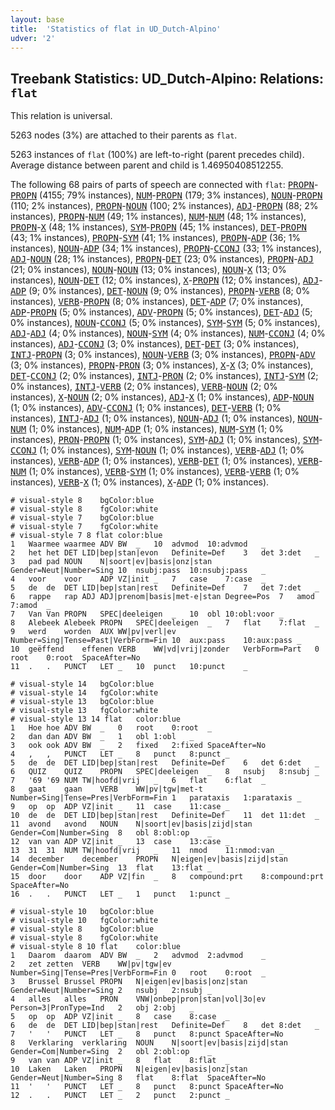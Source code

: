 ```yaml
---
layout: base
title:  'Statistics of flat in UD_Dutch-Alpino'
udver: '2'
---
```


## Treebank Statistics: UD_Dutch-Alpino: Relations: `flat`

This relation is universal.

5263 nodes (3%) are attached to their parents as `flat`.

5263 instances of `flat` (100%) are left-to-right (parent precedes child).
Average distance between parent and child is 1.46950408512255.

The following 68 pairs of parts of speech are connected with `flat`: <tt><a href="nl_alpino-pos-PROPN.html">PROPN</a></tt>-<tt><a href="nl_alpino-pos-PROPN.html">PROPN</a></tt> (4155; 79% instances), <tt><a href="nl_alpino-pos-NUM.html">NUM</a></tt>-<tt><a href="nl_alpino-pos-PROPN.html">PROPN</a></tt> (179; 3% instances), <tt><a href="nl_alpino-pos-NOUN.html">NOUN</a></tt>-<tt><a href="nl_alpino-pos-PROPN.html">PROPN</a></tt> (110; 2% instances), <tt><a href="nl_alpino-pos-PROPN.html">PROPN</a></tt>-<tt><a href="nl_alpino-pos-NOUN.html">NOUN</a></tt> (100; 2% instances), <tt><a href="nl_alpino-pos-ADJ.html">ADJ</a></tt>-<tt><a href="nl_alpino-pos-PROPN.html">PROPN</a></tt> (88; 2% instances), <tt><a href="nl_alpino-pos-PROPN.html">PROPN</a></tt>-<tt><a href="nl_alpino-pos-NUM.html">NUM</a></tt> (49; 1% instances), <tt><a href="nl_alpino-pos-NUM.html">NUM</a></tt>-<tt><a href="nl_alpino-pos-NUM.html">NUM</a></tt> (48; 1% instances), <tt><a href="nl_alpino-pos-PROPN.html">PROPN</a></tt>-<tt><a href="nl_alpino-pos-X.html">X</a></tt> (48; 1% instances), <tt><a href="nl_alpino-pos-SYM.html">SYM</a></tt>-<tt><a href="nl_alpino-pos-PROPN.html">PROPN</a></tt> (45; 1% instances), <tt><a href="nl_alpino-pos-DET.html">DET</a></tt>-<tt><a href="nl_alpino-pos-PROPN.html">PROPN</a></tt> (43; 1% instances), <tt><a href="nl_alpino-pos-PROPN.html">PROPN</a></tt>-<tt><a href="nl_alpino-pos-SYM.html">SYM</a></tt> (41; 1% instances), <tt><a href="nl_alpino-pos-PROPN.html">PROPN</a></tt>-<tt><a href="nl_alpino-pos-ADP.html">ADP</a></tt> (36; 1% instances), <tt><a href="nl_alpino-pos-NOUN.html">NOUN</a></tt>-<tt><a href="nl_alpino-pos-ADP.html">ADP</a></tt> (34; 1% instances), <tt><a href="nl_alpino-pos-PROPN.html">PROPN</a></tt>-<tt><a href="nl_alpino-pos-CCONJ.html">CCONJ</a></tt> (33; 1% instances), <tt><a href="nl_alpino-pos-ADJ.html">ADJ</a></tt>-<tt><a href="nl_alpino-pos-NOUN.html">NOUN</a></tt> (28; 1% instances), <tt><a href="nl_alpino-pos-PROPN.html">PROPN</a></tt>-<tt><a href="nl_alpino-pos-DET.html">DET</a></tt> (23; 0% instances), <tt><a href="nl_alpino-pos-PROPN.html">PROPN</a></tt>-<tt><a href="nl_alpino-pos-ADJ.html">ADJ</a></tt> (21; 0% instances), <tt><a href="nl_alpino-pos-NOUN.html">NOUN</a></tt>-<tt><a href="nl_alpino-pos-NOUN.html">NOUN</a></tt> (13; 0% instances), <tt><a href="nl_alpino-pos-NOUN.html">NOUN</a></tt>-<tt><a href="nl_alpino-pos-X.html">X</a></tt> (13; 0% instances), <tt><a href="nl_alpino-pos-NOUN.html">NOUN</a></tt>-<tt><a href="nl_alpino-pos-DET.html">DET</a></tt> (12; 0% instances), <tt><a href="nl_alpino-pos-X.html">X</a></tt>-<tt><a href="nl_alpino-pos-PROPN.html">PROPN</a></tt> (12; 0% instances), <tt><a href="nl_alpino-pos-ADJ.html">ADJ</a></tt>-<tt><a href="nl_alpino-pos-ADP.html">ADP</a></tt> (9; 0% instances), <tt><a href="nl_alpino-pos-DET.html">DET</a></tt>-<tt><a href="nl_alpino-pos-NOUN.html">NOUN</a></tt> (9; 0% instances), <tt><a href="nl_alpino-pos-PROPN.html">PROPN</a></tt>-<tt><a href="nl_alpino-pos-VERB.html">VERB</a></tt> (8; 0% instances), <tt><a href="nl_alpino-pos-VERB.html">VERB</a></tt>-<tt><a href="nl_alpino-pos-PROPN.html">PROPN</a></tt> (8; 0% instances), <tt><a href="nl_alpino-pos-DET.html">DET</a></tt>-<tt><a href="nl_alpino-pos-ADP.html">ADP</a></tt> (7; 0% instances), <tt><a href="nl_alpino-pos-ADP.html">ADP</a></tt>-<tt><a href="nl_alpino-pos-PROPN.html">PROPN</a></tt> (5; 0% instances), <tt><a href="nl_alpino-pos-ADV.html">ADV</a></tt>-<tt><a href="nl_alpino-pos-PROPN.html">PROPN</a></tt> (5; 0% instances), <tt><a href="nl_alpino-pos-DET.html">DET</a></tt>-<tt><a href="nl_alpino-pos-ADJ.html">ADJ</a></tt> (5; 0% instances), <tt><a href="nl_alpino-pos-NOUN.html">NOUN</a></tt>-<tt><a href="nl_alpino-pos-CCONJ.html">CCONJ</a></tt> (5; 0% instances), <tt><a href="nl_alpino-pos-SYM.html">SYM</a></tt>-<tt><a href="nl_alpino-pos-SYM.html">SYM</a></tt> (5; 0% instances), <tt><a href="nl_alpino-pos-ADJ.html">ADJ</a></tt>-<tt><a href="nl_alpino-pos-ADJ.html">ADJ</a></tt> (4; 0% instances), <tt><a href="nl_alpino-pos-NOUN.html">NOUN</a></tt>-<tt><a href="nl_alpino-pos-SYM.html">SYM</a></tt> (4; 0% instances), <tt><a href="nl_alpino-pos-NUM.html">NUM</a></tt>-<tt><a href="nl_alpino-pos-CCONJ.html">CCONJ</a></tt> (4; 0% instances), <tt><a href="nl_alpino-pos-ADJ.html">ADJ</a></tt>-<tt><a href="nl_alpino-pos-CCONJ.html">CCONJ</a></tt> (3; 0% instances), <tt><a href="nl_alpino-pos-DET.html">DET</a></tt>-<tt><a href="nl_alpino-pos-DET.html">DET</a></tt> (3; 0% instances), <tt><a href="nl_alpino-pos-INTJ.html">INTJ</a></tt>-<tt><a href="nl_alpino-pos-PROPN.html">PROPN</a></tt> (3; 0% instances), <tt><a href="nl_alpino-pos-NOUN.html">NOUN</a></tt>-<tt><a href="nl_alpino-pos-VERB.html">VERB</a></tt> (3; 0% instances), <tt><a href="nl_alpino-pos-PROPN.html">PROPN</a></tt>-<tt><a href="nl_alpino-pos-ADV.html">ADV</a></tt> (3; 0% instances), <tt><a href="nl_alpino-pos-PROPN.html">PROPN</a></tt>-<tt><a href="nl_alpino-pos-PRON.html">PRON</a></tt> (3; 0% instances), <tt><a href="nl_alpino-pos-X.html">X</a></tt>-<tt><a href="nl_alpino-pos-X.html">X</a></tt> (3; 0% instances), <tt><a href="nl_alpino-pos-DET.html">DET</a></tt>-<tt><a href="nl_alpino-pos-CCONJ.html">CCONJ</a></tt> (2; 0% instances), <tt><a href="nl_alpino-pos-INTJ.html">INTJ</a></tt>-<tt><a href="nl_alpino-pos-PRON.html">PRON</a></tt> (2; 0% instances), <tt><a href="nl_alpino-pos-INTJ.html">INTJ</a></tt>-<tt><a href="nl_alpino-pos-SYM.html">SYM</a></tt> (2; 0% instances), <tt><a href="nl_alpino-pos-INTJ.html">INTJ</a></tt>-<tt><a href="nl_alpino-pos-VERB.html">VERB</a></tt> (2; 0% instances), <tt><a href="nl_alpino-pos-VERB.html">VERB</a></tt>-<tt><a href="nl_alpino-pos-NOUN.html">NOUN</a></tt> (2; 0% instances), <tt><a href="nl_alpino-pos-X.html">X</a></tt>-<tt><a href="nl_alpino-pos-NOUN.html">NOUN</a></tt> (2; 0% instances), <tt><a href="nl_alpino-pos-ADJ.html">ADJ</a></tt>-<tt><a href="nl_alpino-pos-X.html">X</a></tt> (1; 0% instances), <tt><a href="nl_alpino-pos-ADP.html">ADP</a></tt>-<tt><a href="nl_alpino-pos-NOUN.html">NOUN</a></tt> (1; 0% instances), <tt><a href="nl_alpino-pos-ADV.html">ADV</a></tt>-<tt><a href="nl_alpino-pos-CCONJ.html">CCONJ</a></tt> (1; 0% instances), <tt><a href="nl_alpino-pos-DET.html">DET</a></tt>-<tt><a href="nl_alpino-pos-VERB.html">VERB</a></tt> (1; 0% instances), <tt><a href="nl_alpino-pos-INTJ.html">INTJ</a></tt>-<tt><a href="nl_alpino-pos-ADJ.html">ADJ</a></tt> (1; 0% instances), <tt><a href="nl_alpino-pos-NOUN.html">NOUN</a></tt>-<tt><a href="nl_alpino-pos-ADJ.html">ADJ</a></tt> (1; 0% instances), <tt><a href="nl_alpino-pos-NOUN.html">NOUN</a></tt>-<tt><a href="nl_alpino-pos-NUM.html">NUM</a></tt> (1; 0% instances), <tt><a href="nl_alpino-pos-NUM.html">NUM</a></tt>-<tt><a href="nl_alpino-pos-ADP.html">ADP</a></tt> (1; 0% instances), <tt><a href="nl_alpino-pos-NUM.html">NUM</a></tt>-<tt><a href="nl_alpino-pos-SYM.html">SYM</a></tt> (1; 0% instances), <tt><a href="nl_alpino-pos-PRON.html">PRON</a></tt>-<tt><a href="nl_alpino-pos-PROPN.html">PROPN</a></tt> (1; 0% instances), <tt><a href="nl_alpino-pos-SYM.html">SYM</a></tt>-<tt><a href="nl_alpino-pos-ADJ.html">ADJ</a></tt> (1; 0% instances), <tt><a href="nl_alpino-pos-SYM.html">SYM</a></tt>-<tt><a href="nl_alpino-pos-CCONJ.html">CCONJ</a></tt> (1; 0% instances), <tt><a href="nl_alpino-pos-SYM.html">SYM</a></tt>-<tt><a href="nl_alpino-pos-NOUN.html">NOUN</a></tt> (1; 0% instances), <tt><a href="nl_alpino-pos-VERB.html">VERB</a></tt>-<tt><a href="nl_alpino-pos-ADJ.html">ADJ</a></tt> (1; 0% instances), <tt><a href="nl_alpino-pos-VERB.html">VERB</a></tt>-<tt><a href="nl_alpino-pos-ADP.html">ADP</a></tt> (1; 0% instances), <tt><a href="nl_alpino-pos-VERB.html">VERB</a></tt>-<tt><a href="nl_alpino-pos-DET.html">DET</a></tt> (1; 0% instances), <tt><a href="nl_alpino-pos-VERB.html">VERB</a></tt>-<tt><a href="nl_alpino-pos-NUM.html">NUM</a></tt> (1; 0% instances), <tt><a href="nl_alpino-pos-VERB.html">VERB</a></tt>-<tt><a href="nl_alpino-pos-SYM.html">SYM</a></tt> (1; 0% instances), <tt><a href="nl_alpino-pos-VERB.html">VERB</a></tt>-<tt><a href="nl_alpino-pos-VERB.html">VERB</a></tt> (1; 0% instances), <tt><a href="nl_alpino-pos-VERB.html">VERB</a></tt>-<tt><a href="nl_alpino-pos-X.html">X</a></tt> (1; 0% instances), <tt><a href="nl_alpino-pos-X.html">X</a></tt>-<tt><a href="nl_alpino-pos-ADP.html">ADP</a></tt> (1; 0% instances).


~~~ conllu
# visual-style 8	bgColor:blue
# visual-style 8	fgColor:white
# visual-style 7	bgColor:blue
# visual-style 7	fgColor:white
# visual-style 7 8 flat	color:blue
1	Waarmee	waarmee	ADV	BW	_	10	advmod	10:advmod	_
2	het	het	DET	LID|bep|stan|evon	Definite=Def	3	det	3:det	_
3	pad	pad	NOUN	N|soort|ev|basis|onz|stan	Gender=Neut|Number=Sing	10	nsubj:pass	10:nsubj:pass	_
4	voor	voor	ADP	VZ|init	_	7	case	7:case	_
5	de	de	DET	LID|bep|stan|rest	Definite=Def	7	det	7:det	_
6	rappe	rap	ADJ	ADJ|prenom|basis|met-e|stan	Degree=Pos	7	amod	7:amod	_
7	Van	Van	PROPN	SPEC|deeleigen	_	10	obl	10:obl:voor	_
8	Alebeek	Alebeek	PROPN	SPEC|deeleigen	_	7	flat	7:flat	_
9	werd	worden	AUX	WW|pv|verl|ev	Number=Sing|Tense=Past|VerbForm=Fin	10	aux:pass	10:aux:pass	_
10	geëffend	effenen	VERB	WW|vd|vrij|zonder	VerbForm=Part	0	root	0:root	SpaceAfter=No
11	.	.	PUNCT	LET	_	10	punct	10:punct	_

~~~


~~~ conllu
# visual-style 14	bgColor:blue
# visual-style 14	fgColor:white
# visual-style 13	bgColor:blue
# visual-style 13	fgColor:white
# visual-style 13 14 flat	color:blue
1	Hoe	hoe	ADV	BW	_	0	root	0:root	_
2	dan	dan	ADV	BW	_	1	obl	1:obl	_
3	ook	ook	ADV	BW	_	2	fixed	2:fixed	SpaceAfter=No
4	,	,	PUNCT	LET	_	8	punct	8:punct	_
5	de	de	DET	LID|bep|stan|rest	Definite=Def	6	det	6:det	_
6	QUIZ	QUIZ	PROPN	SPEC|deeleigen	_	8	nsubj	8:nsubj	_
7	'69	'69	NUM	TW|hoofd|vrij	_	6	flat	6:flat	_
8	gaat	gaan	VERB	WW|pv|tgw|met-t	Number=Sing|Tense=Pres|VerbForm=Fin	1	parataxis	1:parataxis	_
9	op	op	ADP	VZ|init	_	11	case	11:case	_
10	de	de	DET	LID|bep|stan|rest	Definite=Def	11	det	11:det	_
11	avond	avond	NOUN	N|soort|ev|basis|zijd|stan	Gender=Com|Number=Sing	8	obl	8:obl:op	_
12	van	van	ADP	VZ|init	_	13	case	13:case	_
13	31	31	NUM	TW|hoofd|vrij	_	11	nmod	11:nmod:van	_
14	december	december	PROPN	N|eigen|ev|basis|zijd|stan	Gender=Com|Number=Sing	13	flat	13:flat	_
15	door	door	ADP	VZ|fin	_	8	compound:prt	8:compound:prt	SpaceAfter=No
16	.	.	PUNCT	LET	_	1	punct	1:punct	_

~~~


~~~ conllu
# visual-style 10	bgColor:blue
# visual-style 10	fgColor:white
# visual-style 8	bgColor:blue
# visual-style 8	fgColor:white
# visual-style 8 10 flat	color:blue
1	Daarom	daarom	ADV	BW	_	2	advmod	2:advmod	_
2	zet	zetten	VERB	WW|pv|tgw|ev	Number=Sing|Tense=Pres|VerbForm=Fin	0	root	0:root	_
3	Brussel	Brussel	PROPN	N|eigen|ev|basis|onz|stan	Gender=Neut|Number=Sing	2	nsubj	2:nsubj	_
4	alles	alles	PRON	VNW|onbep|pron|stan|vol|3o|ev	Person=3|PronType=Ind	2	obj	2:obj	_
5	op	op	ADP	VZ|init	_	8	case	8:case	_
6	de	de	DET	LID|bep|stan|rest	Definite=Def	8	det	8:det	_
7	'	'	PUNCT	LET	_	8	punct	8:punct	SpaceAfter=No
8	Verklaring	verklaring	NOUN	N|soort|ev|basis|zijd|stan	Gender=Com|Number=Sing	2	obl	2:obl:op	_
9	van	van	ADP	VZ|init	_	8	flat	8:flat	_
10	Laken	Laken	PROPN	N|eigen|ev|basis|onz|stan	Gender=Neut|Number=Sing	8	flat	8:flat	SpaceAfter=No
11	'	'	PUNCT	LET	_	8	punct	8:punct	SpaceAfter=No
12	.	.	PUNCT	LET	_	2	punct	2:punct	_

~~~


